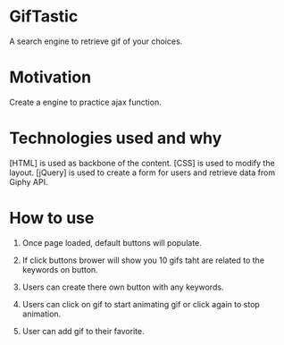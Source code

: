 # GifTastic
A search engine to retrieve gif of your choices.

# Motivation
Create a engine to practice ajax function.

# Technologies used and why
[HTML] is used as backbone of the content.
[CSS] is used to modify the layout.
[jQuery] is used to create a form for users and retrieve data from Giphy API.

# How to use
1. Once page loaded, default buttons will populate.

2. If click buttons brower will show you 10 gifs taht are related to the keywords on button.

3. Users can create there own button with any keywords.

4. Users can click on gif to start animating gif or click again to stop animation.

5. User can add gif to their favorite.